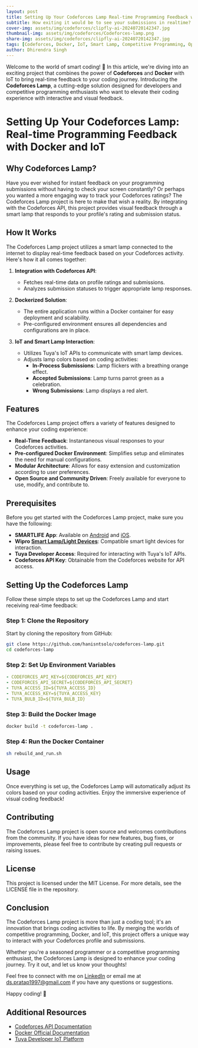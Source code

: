 ```yaml
---
layout: post
title: Setting Up Your Codeforces Lamp Real-time Programming Feedback with Docker and IoT
subtitle: How exiting it would be to see your submissions in realtime?
cover-img: assets/img/codeforces/clipfly-ai-20240720142347.jpg
thumbnail-img: assets/img/codeforces/Codeforces-lamp.png
share-img: assets/img/codeforces/clipfly-ai-20240720142347.jpg
tags: [Codeforces, Docker, IoT, Smart Lamp, Competitive Programming, Open Source]
author: Dhirendra Singh
---
```


<!-- Introduction -->
Welcome to the world of smart coding! 🚀 In this article, we're diving into an exciting project that combines the power of **Codeforces** and **Docker** with IoT to bring real-time feedback to your coding journey. Introducing the **Codeforces Lamp**, a cutting-edge solution designed for developers and competitive programming enthusiasts who want to elevate their coding experience with interactive and visual feedback.

# Setting Up Your Codeforces Lamp: Real-time Programming Feedback with Docker and IoT

## Why Codeforces Lamp?

Have you ever wished for instant feedback on your programming submissions without having to check your screen constantly? Or perhaps you wanted a more engaging way to track your Codeforces ratings? The Codeforces Lamp project is here to make that wish a reality. By integrating with the Codeforces API, this project provides visual feedback through a smart lamp that responds to your profile's rating and submission status.

## How It Works

The Codeforces Lamp project utilizes a smart lamp connected to the internet to display real-time feedback based on your Codeforces activity. Here's how it all comes together:

1. **Integration with Codeforces API**:
   - Fetches real-time data on profile ratings and submissions.
   - Analyzes submission statuses to trigger appropriate lamp responses.

2. **Dockerized Solution**:
   - The entire application runs within a Docker container for easy deployment and scalability.
   - Pre-configured environment ensures all dependencies and configurations are in place.

3. **IoT and Smart Lamp Interaction**:
   - Utilizes Tuya's IoT APIs to communicate with smart lamp devices.
   - Adjusts lamp colors based on coding activities:
     - **In-Process Submissions**: Lamp flickers with a breathing orange effect.
     - **Accepted Submissions**: Lamp turns parrot green as a celebration.
     - **Wrong Submissions**: Lamp displays a red alert.

## Features

The Codeforces Lamp project offers a variety of features designed to enhance your coding experience:

- **Real-Time Feedback**: Instantaneous visual responses to your Codeforces activities.
- **Pre-configured Docker Environment**: Simplifies setup and eliminates the need for manual configurations.
- **Modular Architecture**: Allows for easy extension and customization according to user preferences.
- **Open Source and Community Driven**: Freely available for everyone to use, modify, and contribute to.

## Prerequisites

Before you get started with the Codeforces Lamp project, make sure you have the following:

- **SMARTLIFE App**: Available on [Android](https://play.google.com/store/apps/details?id=com.tuya.smartlife&hl=en_IN) and [iOS](https://apps.apple.com/in/app/smart-life-smart-living/id1115101477).
- **Wipro [Smart Lamp/Light Devices](https://amzn.to/3zKYso2)**: Compatible smart light devices for interaction.
- **Tuya Developer Access**: Required for interacting with Tuya's IoT APIs.
- **Codeforces API Key**: Obtainable from the Codeforces website for API access.

## Setting Up the Codeforces Lamp

Follow these simple steps to set up the Codeforces Lamp and start receiving real-time feedback:

### Step 1: Clone the Repository

Start by cloning the repository from GitHub:

```bash
git clone https://github.com/hanisntsolo/codeforces-lamp.git
cd codeforces-lamp
```
### Step 2: Set Up Environment Variables

```yaml
- CODEFORCES_API_KEY=${CODEFORCES_API_KEY}
- CODEFORCES_API_SECRET=${CODEFORCES_API_SECRET}
- TUYA_ACCESS_ID=${TUYA_ACCESS_ID}
- TUYA_ACCESS_KEY=${TUYA_ACCESS_KEY}
- TUYA_BULB_ID=${TUYA_BULB_ID}
```
### Step 3: Build the Docker Image

```bash
docker build -t codeforces-lamp .
```

### Step 4: Run the Docker Container
```bash
sh rebuild_and_run.sh
```

## Usage
Once everything is set up, the Codeforces Lamp will automatically adjust its colors based on your coding activities. Enjoy the immersive experience of visual coding feedback!

## Contributing
The Codeforces Lamp project is open source and welcomes contributions from the community. If you have ideas for new features, bug fixes, or improvements, please feel free to contribute by creating pull requests or raising issues.

## License
This project is licensed under the MIT License. For more details, see the LICENSE file in the repository.

## Conclusion
The Codeforces Lamp project is more than just a coding tool; it's an innovation that brings coding activities to life. By merging the worlds of competitive programming, Docker, and IoT, this project offers a unique way to interact with your Codeforces profile and submissions.

Whether you're a seasoned programmer or a competitive programming enthusiast, the Codeforces Lamp is designed to enhance your coding journey. Try it out, and let us know your thoughts!

Feel free to connect with me on [LinkedIn](https://www.linkedin.com/in/hanisntsolo/) or email me at ds.pratap1997@gmail.com if you have any questions or suggestions.

Happy coding! 🎉

## Additional Resources

- [Codeforces API Documentation](https://codeforces.com/apiHelp)
- [Docker Official Documentation](https://docs.docker.com/manuals/)
- [Tuya Developer IoT Platform](https://platform.tuya.com/)